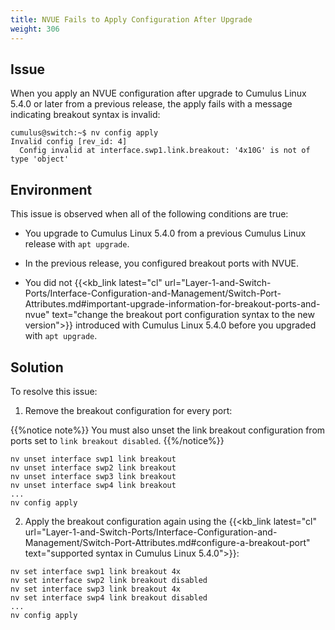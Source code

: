```yaml
---
title: NVUE Fails to Apply Configuration After Upgrade
weight: 306
---
```


## Issue

When you apply an NVUE configuration after upgrade to Cumulus Linux 5.4.0 or later from a previous release, the apply fails with a message indicating breakout syntax is invalid:

```
cumulus@switch:~$ nv config apply
Invalid config [rev_id: 4]
  Config invalid at interface.swp1.link.breakout: '4x10G' is not of type 'object'
```

## Environment

This issue is observed when all of the following conditions are true:

- You upgrade to Cumulus Linux 5.4.0 from a previous Cumulus Linux release with `apt upgrade`.

- In the previous release, you configured breakout ports with NVUE.

- You did not {{<kb_link latest="cl" url="Layer-1-and-Switch-Ports/Interface-Configuration-and-Management/Switch-Port-Attributes.md#important-upgrade-information-for-breakout-ports-and-nvue" text="change the breakout port configuration syntax to the new version">}} introduced with Cumulus Linux 5.4.0 before you upgraded with `apt upgrade`.

## Solution

To resolve this issue:

1. Remove the breakout configuration for every port:

{{%notice note%}}
You must also unset the link breakout configuration from ports set to `link breakout disabled`.
{{%/notice%}}

```
nv unset interface swp1 link breakout
nv unset interface swp2 link breakout
nv unset interface swp3 link breakout
nv unset interface swp4 link breakout
...
nv config apply
```

2. Apply the breakout configuration again using the {{<kb_link latest="cl" url="Layer-1-and-Switch-Ports/Interface-Configuration-and-Management/Switch-Port-Attributes.md#configure-a-breakout-port" text="supported syntax in Cumulus Linux 5.4.0">}}:

```
nv set interface swp1 link breakout 4x
nv set interface swp2 link breakout disabled
nv set interface swp3 link breakout 4x
nv set interface swp4 link breakout disabled
...
nv config apply
```
